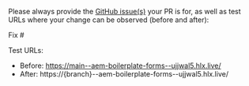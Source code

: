 Please always provide the [GitHub issue(s)](../issues) your PR is for, as well as test URLs where your change can be observed (before and after):

Fix #<gh-issue-id>

Test URLs:
- Before: https://main--aem-boilerplate-forms--ujjwal5.hlx.live/
- After: https://{branch}--aem-boilerplate-forms--ujjwal5.hlx.live/
